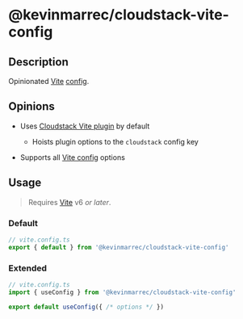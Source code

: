# @kevinmarrec/cloudstack-vite-config

## Description

Opinionated [Vite](https://vite.dev) [config](https://vite.dev/config).

## Opinions

- Uses [Cloudstack Vite plugin](https://github.com/kevinmarrec/cloudstack/tree/main/packages/vite-plugin#readme) by default
  - Hoists plugin options to the `cloudstack` config key

- Supports all [Vite config](https://vite.dev/config) options

## Usage

> Requires [Vite](https://vite.dev) v6 _or later_.

### Default

```ts
// vite.config.ts
export { default } from '@kevinmarrec/cloudstack-vite-config'
```

### Extended

```ts
// vite.config.ts
import { useConfig } from '@kevinmarrec/cloudstack-vite-config'

export default useConfig({ /* options */ })
```
